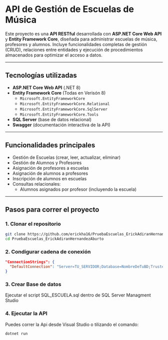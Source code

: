 # API de Gestión de Escuelas de Música

Este proyecto es una **API RESTful** desarrollada con **ASP.NET Core Web API** y **Entity Framework Core**, diseñada para administrar escuelas de música, profesores y alumnos. Incluye funcionalidades completas de gestión (CRUD), relaciones entre entidades y ejecución de procedimientos almacenados para optimizar el acceso a datos.

---

## Tecnologías utilizadas

- **ASP.NET Core Web API** (.NET 8)
- **Entity Framework Core** (Todas en Verisón 8)
  - `Microsoft.EntityFrameworkCore`
  - `Microsoft.EntityFrameworkCore.Relational`
  - `Microsoft.EntityFrameworkCore.SqlServer`
  - `Microsoft.EntityFrameworkCore.Tools`
- **SQL Server** (base de datos relacional)
- **Swagger** (documentación interactiva de la API)

---

##  Funcionalidades principales

- Gestión de Escuelas (crear, leer, actualizar, eliminar)
- Gestión de Alumnos y Profesores
- Asignación de profesores a escuelas
- Asignación de alumnos a profesores
- Inscripción de alumnos en escuelas
- Consultas relacionales:
  - Alumnos asignados por profesor (incluyendo la escuela)
---

##  Pasos para correr el proyecto

### 1. Clonar el repositorio

```bash
git clone https://github.com/erickha16/PruebaEscuelas_ErickAdiranHernandezAburto
cd PruebaEscuelas_ErickAdiranHernandezAburto
```

### 2. Condigurar cadena de conexión

```json
"ConnectionStrings": {
  "DefaultConnection": "Server=TU_SERVIDOR;Database=NombreDeTuBD;Trusted_Connection=True;MultipleActiveResultSets=true"
}
```

### 3. Crear Base de datos

Ejecutar el script SQL_ESCUELA.sql dentro de SQL Server Managment Studio


### 4. Ejecutar la API

Puedes correr la Api desde Visual Studio o tilizando el comando:

```bash
dotnet run
```
